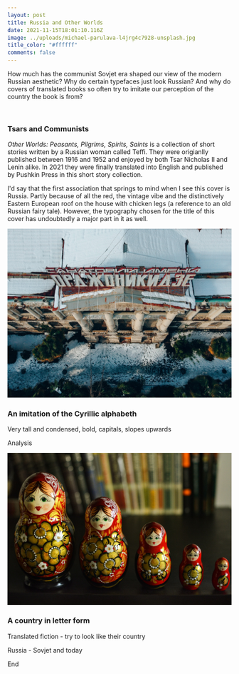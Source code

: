 ```yaml
---
layout: post
title: Russia and Other Worlds
date: 2021-11-15T18:01:10.116Z
image: ../uploads/michael-parulava-l4jrg4c7928-unsplash.jpg
title_color: "#ffffff"
comments: false
---
```

How much has the communist Sovjet era shaped our view of the modern Russian aesthetic? Why do certain typefaces just look Russian? And why do covers of translated books so often try to imitate our perception of the country the book is from? 

![]()

### Tsars and Communists

*Other Worlds: Peasants, Pilgrims, Spirits, Saints* is a collection of short stories written by a Russian woman called Teffi. They were origianlly published between 1916 and 1952 and enjoyed by both Tsar Nicholas II and Lenin alike. In 2021 they were finally translated into English and published by Pushkin Press in this short story collection. 

I'd say that the first association that springs to mind when I see this cover is Russia. Partly because of all the red, the vintage vibe and the distinctively Eastern European roof on the house with chicken legs (a reference to an old Russian fairy tale). However, the typography chosen for the title of this cover has undoubtedly a major part in it as well. 

![](../uploads/stacey-zinoveva-lrvdekcwofa-unsplash.jpg "Photo by Stacey Zinov, Unsplash")

### An imitation of the Cyrillic alphabeth

Very tall and condensed, bold, capitals, slopes upwards

Analysis

![](../uploads/julia-kadel-ymulswibc3i-unsplash.jpg "Photo by Julia Kadel on Unsplash")

### A country in letter form

Translated fiction - try to look like their country

Russia - Sovjet and today

End